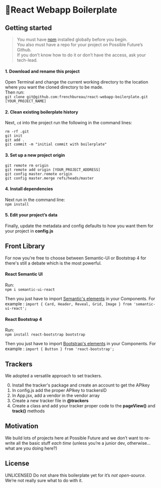 # 🍲React Webapp Boilerplate

## Getting started

> You must have [npm](https://www.npmjs.com/package/download) installed globally before you begin.  
> You also must have a repo for your project on Possible Future’s Github.  
> If you don’t know how to do it or don’t have the access, ask your tech-lead.

#### 1. Download and rename this project

Open Terminal and change the current working directory to the location where you want the cloned directory to be made.  
Then run:  
`git clone git@github.com:frenchbureau/react-webapp-boilerplate.git [YOUR_PROJECT_NAME]`

#### 2. Clean existing boilerplate history

Next, `cd` into the project run the following in the command lines:

```
rm -rf .git
git init
git add .
git commit -m "initial commit with boilerplate"
```

#### 3. Set up a new project origin

```
git remote rm origin
git remote add origin [YOUR_PROJECT_ADDRESS]
git config master.remote origin
git config master.merge refs/heads/master
```

#### 4. Install dependencies

Next run in the command line:  
`npm install`

#### 5. Edit your project’s data

Finally, update the metadata and config defaults to how you want them for your project in **config.js**

## Front Library

For now you're free to choose between Semantic-UI or Bootstrap 4 for there's still a debate which is the most powerful.

#### React Semantic UI

Run:  
`npm i semantic-ui-react`

Then you just have to import [Semantic's elements](https://react.semantic-ui.com/views/card/) in your Components.
For example :
`import { Card, Header, Reveal, Grid, Image } from 'semantic-ui-react';`

#### React Bootstrap 4

Run:  
`npm install react-bootstrap bootstrap`

Then you just have to import [Bootstrap's elements](https://react-bootstrap.netlify.com/components/alerts/) in your Components.
For example :
`import { Button } from 'react-bootstrap';`

## Trackers

We adopted a versatile approach to set trackers.

0. Install the tracker's package and create an account to get the APIkey
1. In config.js add the proper APIkey to trackersID
1. In App.jsx, add a vendor in the vendor array
1. Create a new tracker file in **@trackers**
1. Create a class and add your tracker proper code to the **pageView()** and **track()** methods

## Motivation

We build lots of projects here at Possible Future and we don’t want to re-write all the basic stuff _each time_ (unless you’re a junior dev, otherwise... what are you doing here?)

## License

UNLICENSED
Do not share this boilerplate yet for it’s _not open-source_. We’re not really sure what to do with it.
